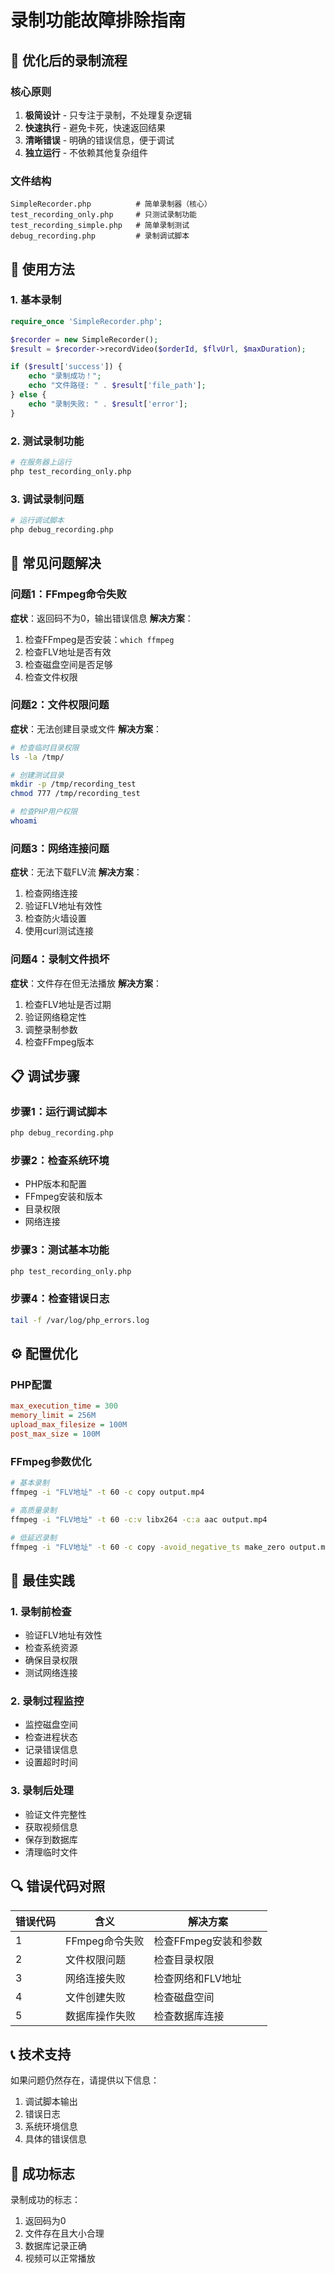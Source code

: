 # 录制功能故障排除指南

## 🎯 优化后的录制流程

### 核心原则
1. **极简设计** - 只专注于录制，不处理复杂逻辑
2. **快速执行** - 避免卡死，快速返回结果
3. **清晰错误** - 明确的错误信息，便于调试
4. **独立运行** - 不依赖其他复杂组件

### 文件结构
```
SimpleRecorder.php          # 简单录制器（核心）
test_recording_only.php     # 只测试录制功能
test_recording_simple.php   # 简单录制测试
debug_recording.php         # 录制调试脚本
```

## 🚀 使用方法

### 1. 基本录制
```php
require_once 'SimpleRecorder.php';

$recorder = new SimpleRecorder();
$result = $recorder->recordVideo($orderId, $flvUrl, $maxDuration);

if ($result['success']) {
    echo "录制成功！";
    echo "文件路径: " . $result['file_path'];
} else {
    echo "录制失败: " . $result['error'];
}
```

### 2. 测试录制功能
```bash
# 在服务器上运行
php test_recording_only.php
```

### 3. 调试录制问题
```bash
# 运行调试脚本
php debug_recording.php
```

## 🔧 常见问题解决

### 问题1：FFmpeg命令失败
**症状**：返回码不为0，输出错误信息
**解决方案**：
1. 检查FFmpeg是否安装：`which ffmpeg`
2. 检查FLV地址是否有效
3. 检查磁盘空间是否足够
4. 检查文件权限

### 问题2：文件权限问题
**症状**：无法创建目录或文件
**解决方案**：
```bash
# 检查临时目录权限
ls -la /tmp/

# 创建测试目录
mkdir -p /tmp/recording_test
chmod 777 /tmp/recording_test

# 检查PHP用户权限
whoami
```

### 问题3：网络连接问题
**症状**：无法下载FLV流
**解决方案**：
1. 检查网络连接
2. 验证FLV地址有效性
3. 检查防火墙设置
4. 使用curl测试连接

### 问题4：录制文件损坏
**症状**：文件存在但无法播放
**解决方案**：
1. 检查FLV地址是否过期
2. 验证网络稳定性
3. 调整录制参数
4. 检查FFmpeg版本

## 📋 调试步骤

### 步骤1：运行调试脚本
```bash
php debug_recording.php
```

### 步骤2：检查系统环境
- PHP版本和配置
- FFmpeg安装和版本
- 目录权限
- 网络连接

### 步骤3：测试基本功能
```bash
php test_recording_only.php
```

### 步骤4：检查错误日志
```bash
tail -f /var/log/php_errors.log
```

## ⚙️ 配置优化

### PHP配置
```ini
max_execution_time = 300
memory_limit = 256M
upload_max_filesize = 100M
post_max_size = 100M
```

### FFmpeg参数优化
```bash
# 基本录制
ffmpeg -i "FLV地址" -t 60 -c copy output.mp4

# 高质量录制
ffmpeg -i "FLV地址" -t 60 -c:v libx264 -c:a aac output.mp4

# 低延迟录制
ffmpeg -i "FLV地址" -t 60 -c copy -avoid_negative_ts make_zero output.mp4
```

## 🎯 最佳实践

### 1. 录制前检查
- 验证FLV地址有效性
- 检查系统资源
- 确保目录权限
- 测试网络连接

### 2. 录制过程监控
- 监控磁盘空间
- 检查进程状态
- 记录错误信息
- 设置超时时间

### 3. 录制后处理
- 验证文件完整性
- 获取视频信息
- 保存到数据库
- 清理临时文件

## 🔍 错误代码对照

| 错误代码 | 含义 | 解决方案 |
|---------|------|----------|
| 1 | FFmpeg命令失败 | 检查FFmpeg安装和参数 |
| 2 | 文件权限问题 | 检查目录权限 |
| 3 | 网络连接失败 | 检查网络和FLV地址 |
| 4 | 文件创建失败 | 检查磁盘空间 |
| 5 | 数据库操作失败 | 检查数据库连接 |

## 📞 技术支持

如果问题仍然存在，请提供以下信息：
1. 调试脚本输出
2. 错误日志
3. 系统环境信息
4. 具体的错误信息

## 🎉 成功标志

录制成功的标志：
1. 返回码为0
2. 文件存在且大小合理
3. 数据库记录正确
4. 视频可以正常播放

